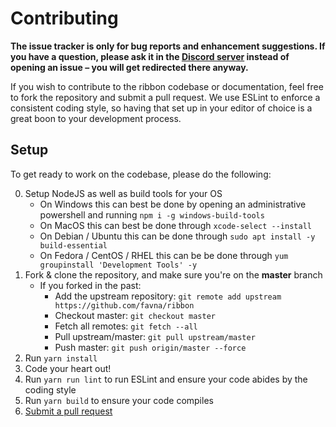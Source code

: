 # Contributing

**The issue tracker is only for bug reports and enhancement suggestions. If you have a question, please ask it in the [Discord server](https://favware.tech/redirect/server) instead of opening an issue – you will get redirected there anyway.**

If you wish to contribute to the ribbon codebase or documentation, feel free to fork the repository and submit a
pull request. We use ESLint to enforce a consistent coding style, so having that set up in your editor of choice
is a great boon to your development process.

## Setup
To get ready to work on the codebase, please do the following:

0. Setup NodeJS as well as build tools for your OS
   - On Windows this can best be done by opening an administrative powershell and running `npm i -g windows-build-tools`
   - On MacOS this can best be done through `xcode-select --install`
   - On Debian / Ubuntu this can be done through `sudo apt install -y build-essential`
   - On Fedora / CentOS / RHEL this can be be done through `yum groupinstall 'Development Tools' -y`
1. Fork & clone the repository, and make sure you're on the **master** branch
   - If you forked in the past:
     - Add the upstream repository: `git remote add upstream https://github.com/favna/ribbon`
     - Checkout master: `git checkout master`
     - Fetch all remotes: `git fetch --all`
     - Pull upstream/master: `git pull upstream/master`
     - Push master: `git push origin/master --force`
2. Run `yarn install`
3. Code your heart out!
4. Run `yarn run lint` to run ESLint and ensure your code abides by the coding style
5. Run `yarn build` to ensure your code compiles
6. [Submit a pull request](https://github.com/favna/ribbon/compare)